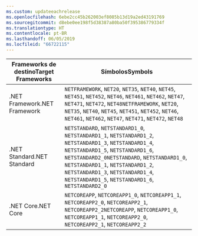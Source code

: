 ```yaml
---
ms.custom: updateeachrelease
ms.openlocfilehash: 6ebe2cc45b262003ef8085b13d19a2ed43191769
ms.sourcegitcommit: d8ebe0ee198f5d38387a80ba50f395386779334f
ms.translationtype: HT
ms.contentlocale: pt-BR
ms.lasthandoff: 06/05/2019
ms.locfileid: "66722115"
---
```

| <span data-ttu-id="9191e-101">Frameworks de destino</span><span class="sxs-lookup"><span data-stu-id="9191e-101">Target Frameworks</span></span> | <span data-ttu-id="9191e-102">Símbolos</span><span class="sxs-lookup"><span data-stu-id="9191e-102">Symbols</span></span> |
| ------------------| ------- |
| <span data-ttu-id="9191e-103">.NET Framework</span><span class="sxs-lookup"><span data-stu-id="9191e-103">.NET Framework</span></span>    | <span data-ttu-id="9191e-104">`NETFRAMEWORK`, `NET20`, `NET35`, `NET40`, `NET45`, `NET451`, `NET452`, `NET46`, `NET461`, `NET462`, `NET47`, `NET471`, `NET472`, `NET48`</span><span class="sxs-lookup"><span data-stu-id="9191e-104">`NETFRAMEWORK`, `NET20`, `NET35`, `NET40`, `NET45`, `NET451`, `NET452`, `NET46`, `NET461`, `NET462`, `NET47`, `NET471`, `NET472`, `NET48`</span></span> |
| <span data-ttu-id="9191e-105">.NET Standard</span><span class="sxs-lookup"><span data-stu-id="9191e-105">.NET Standard</span></span>     | <span data-ttu-id="9191e-106">`NETSTANDARD`, `NETSTANDARD1_0`, `NETSTANDARD1_1`, `NETSTANDARD1_2`, `NETSTANDARD1_3`, `NETSTANDARD1_4`, `NETSTANDARD1_5`, `NETSTANDARD1_6`, `NETSTANDARD2_0`</span><span class="sxs-lookup"><span data-stu-id="9191e-106">`NETSTANDARD`, `NETSTANDARD1_0`, `NETSTANDARD1_1`, `NETSTANDARD1_2`, `NETSTANDARD1_3`, `NETSTANDARD1_4`, `NETSTANDARD1_5`, `NETSTANDARD1_6`, `NETSTANDARD2_0`</span></span> |
| <span data-ttu-id="9191e-107">.NET Core</span><span class="sxs-lookup"><span data-stu-id="9191e-107">.NET Core</span></span>         | <span data-ttu-id="9191e-108">`NETCOREAPP`, `NETCOREAPP1_0`, `NETCOREAPP1_1`, `NETCOREAPP2_0`, `NETCOREAPP2_1`, `NETCOREAPP2_2`</span><span class="sxs-lookup"><span data-stu-id="9191e-108">`NETCOREAPP`, `NETCOREAPP1_0`, `NETCOREAPP1_1`, `NETCOREAPP2_0`, `NETCOREAPP2_1`, `NETCOREAPP2_2`</span></span> |
